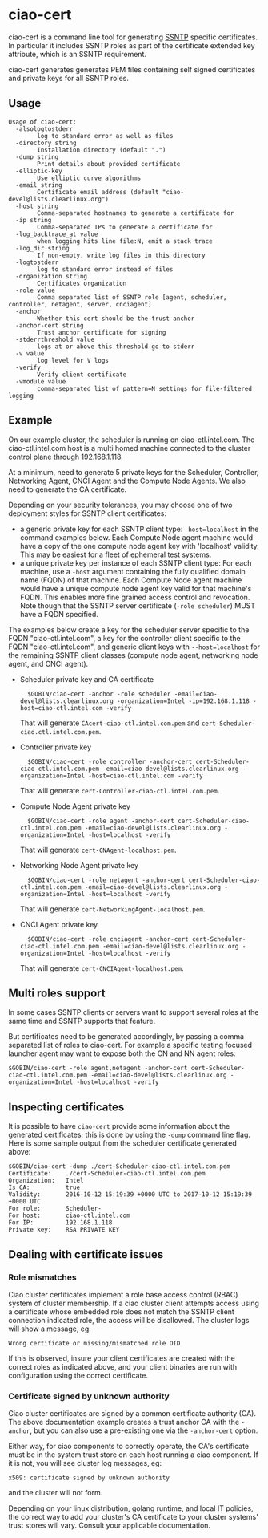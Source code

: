 # ciao-cert

ciao-cert is a command line tool for generating [SSNTP](https://github.com/01org/ciao/tree/master/ssntp)
specific certificates. In particular it includes SSNTP roles as part of
the certificate extended key attribute, which is an SSNTP requirement.

ciao-cert generates generates PEM files containing self signed certificates
and private keys for all SSNTP roles.

## Usage

```shell
Usage of ciao-cert:
  -alsologtostderr
        log to standard error as well as files
  -directory string
        Installation directory (default ".")
  -dump string
        Print details about provided certificate
  -elliptic-key
        Use elliptic curve algorithms
  -email string
        Certificate email address (default "ciao-devel@lists.clearlinux.org")
  -host string
        Comma-separated hostnames to generate a certificate for
  -ip string
        Comma-separated IPs to generate a certificate for
  -log_backtrace_at value
        when logging hits line file:N, emit a stack trace
  -log_dir string
        If non-empty, write log files in this directory
  -logtostderr
        log to standard error instead of files
  -organization string
        Certificates organization
  -role value
        Comma separated list of SSNTP role [agent, scheduler, controller, netagent, server, cnciagent]
  -anchor
        Whether this cert should be the trust anchor
  -anchor-cert string
        Trust anchor certificate for signing
  -stderrthreshold value
        logs at or above this threshold go to stderr
  -v value
        log level for V logs
  -verify
        Verify client certificate
  -vmodule value
        comma-separated list of pattern=N settings for file-filtered logging
```

## Example

On our example cluster, the scheduler is running on ciao-ctl.intel.com.
The ciao-ctl.intel.com host is a multi homed machine connected to the
cluster control plane through 192.168.1.118.

At a minimum, need to generate 5 private keys for the Scheduler,
Controller, Networking Agent, CNCI Agent and the Compute Node Agents. We
also need to generate the CA certificate.

Depending on your security tolerances, you may choose one of two deployment
styles for SSNTP client certificates:
* a generic private key for each SSNTP client type: ```-host=localhost``` in the command examples below.  Each Compute Node agent machine would have a copy of the one compute node agent key with 'localhost' validity.  This may be easiest for a fleet of ephemeral test systems.
* a unique private key per instance of each SSNTP client type:  For each machine, use a ```-host``` argument containing the fully qualified domain name (FQDN) of that machine.  Each Compute Node agent machine would have a unique compute node agent key valid for that machine's FQDN.  This enables more fine grained access control and revocation.
Note though that the SSNTP server certificate (```-role scheduler```) MUST
have a FQDN specified.

The examples below create a key for the scheduler server specific
to the FQDN "ciao-ctl.intel.com", a key for the controller client
specific to the FQDN "ciao-ctl.intel.com", and generic client keys with
```--host=localhost``` for the remaining SSNTP client classes (compute
node agent, networking node agent, and CNCI agent).

* Scheduler private key and CA certificate

        $GOBIN/ciao-cert -anchor -role scheduler -email=ciao-devel@lists.clearlinux.org -organization=Intel -ip=192.168.1.118 -host=ciao-ctl.intel.com -verify
  That will generate `CAcert-ciao-ctl.intel.com.pem` and `cert-Scheduler-ciao.ctl.intel.com.pem`.
* Controller private key

        $GOBIN/ciao-cert -role controller -anchor-cert cert-Scheduler-ciao-ctl.intel.com.pem -email=ciao-devel@lists.clearlinux.org -organization=Intel -host=ciao-ctl.intel.com -verify
  That will generate `cert-Controller-ciao-ctl.intel.com.pem`.
* Compute Node Agent private key

        $GOBIN/ciao-cert -role agent -anchor-cert cert-Scheduler-ciao-ctl.intel.com.pem -email=ciao-devel@lists.clearlinux.org -organization=Intel -host=localhost -verify
  That will generate `cert-CNAgent-localhost.pem`.
* Networking Node Agent private key

        $GOBIN/ciao-cert -role netagent -anchor-cert cert-Scheduler-ciao-ctl.intel.com.pem -email=ciao-devel@lists.clearlinux.org -organization=Intel -host=localhost -verify
  That will generate `cert-NetworkingAgent-localhost.pem`.
* CNCI Agent private key

        $GOBIN/ciao-cert -role cnciagent -anchor-cert cert-Scheduler-ciao-ctl.intel.com.pem -email=ciao-devel@lists.clearlinux.org -organization=Intel -host=localhost -verify
  That will generate `cert-CNCIAgent-localhost.pem`.

## Multi roles support

In some cases SSNTP clients or servers want to support
several roles at the same time and SSNTP supports that feature.

But certificates need to be generated accordingly, by passing a comma
separated list of roles to ciao-cert.  For example a specific testing
focused launcher agent may want to expose both the CN and NN agent roles:

```shell
$GOBIN/ciao-cert -role agent,netagent -anchor-cert cert-Scheduler-ciao-ctl.intel.com.pem -email=ciao-devel@lists.clearlinux.org -organization=Intel -host=localhost -verify
```

## Inspecting certificates

It is possible to have `ciao-cert` provide some information about the generated
certificates; this is done by using the `-dump` command line flag. Here is some
sample output from the scheduler certificate generated above:

```shell
$GOBIN/ciao-cert -dump ./cert-Scheduler-ciao-ctl.intel.com.pem
Certificate:    ./cert-Scheduler-ciao-ctl.intel.com.pem
Organization:   Intel
Is CA:          true
Validity:       2016-10-12 15:19:39 +0000 UTC to 2017-10-12 15:19:39 +0000 UTC
For role:       Scheduler-
For host:       ciao-ctl.intel.com
For IP:         192.168.1.118
Private key:    RSA PRIVATE KEY
```

## Dealing with certificate issues

### Role mismatches

Ciao cluster certificates implement a role base access control (RBAC) system of
cluster membership.  If a ciao cluster client attempts access using a
certificate whose embedded role does not match the SSNTP client connection
indicated role, the access will be disallowed.  The cluster logs will show
a message, eg:
```
Wrong certificate or missing/mismatched role OID
```
If this is observed, insure your client certificates are created with the
correct roles as indicated above, and your client binaries are run with
configuration using the correct certificate.

### Certificate signed by unknown authority

Ciao cluster certificates are signed by a common certificate authority
(CA).  The above documentation example creates a trust anchor CA with
the ```-anchor```, but you can also use a pre-existing one via the
```-anchor-cert``` option.

Either way, for ciao components to correctly operate, the CA's
certificate must be in the system trust store on each host running a
ciao component.  If it is not, you will see cluster log messages, eg:
```
x509: certificate signed by unknown authority
```
and the cluster will not form.

Depending on your linux distribution, golang runtime, and local IT
policies, the correct way to add your cluster's CA certificate to
your cluster systems' trust stores will vary.  Consult your applicable
documentation.
